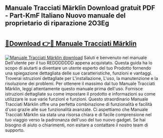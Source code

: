 ## Manuale Tracciati Märklin Download gratuit PDF - Part-KmF Italiano Nuovo manuale del proprietario di riparazione 2O3Eg

# <h2><a href="http://dfet0zx.blite.top/?on=Manuale+Tracciati+M%c3%a4rklin">🔗Download 👉🔴 Manuale Tracciati Märklin</a></h2>

[![Manuale Tracciati Märklin download](https://i.imgur.com/lujVjoI.png)](http://dfet0zx.blite.top/?on=Manuale+Tracciati+M%c3%a4rklin)
Saluti e benvenuto nel manuale Dell'utente per il tuo REDDDDDDD appena acquistato. Questa guida ha lo scopo di aiutarti a diventare un utente esperto del tuo Prodotto fornendo una spiegazione dettagliata delle sue caratteristiche, funzioni e vantaggi. Troverai istruzioni dettagliate per L'installazione, L'uso, la manutenzione e la risoluzione dei problemi. Per ottenere il massimo dal tuo Manuale Tracciati Märklin, leggi attentamente questo manuale prima dell'uso. Fornisce istruzioni dettagliate su come impostare il prodotto e informazioni su come utilizzare le sue varie funzioni e funzioni. Questo straordinario Manuale Tracciati Märklin offre una perfetta combinazione di funzionalità e facilità d'uso grazie alle sue funzionalità avanzate. Ci aspettiamo che Manuale Tracciati Märklin sia stata una risorsa chiara e di facile comprensione nel tuo viaggio verso la padronanza dell'uso del tuo nuovo gadget. Se hai bisogno di aiuto o chiarimenti, non esitare a contattare il nostro team di supporto.
